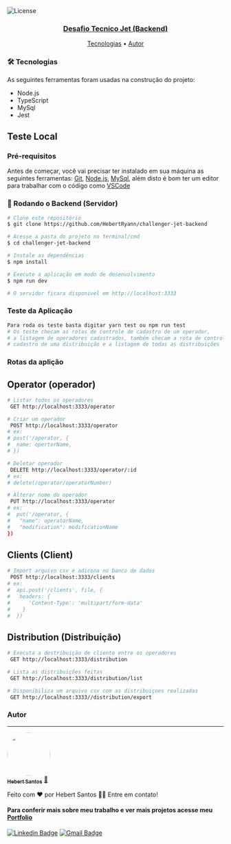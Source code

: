 <img alt="License" src="https://img.shields.io/badge/license-MIT-brightgreen">


<h3 align="center">
    <a href="https://hebertryann.github.io/react-gh-pages/#/">Desafio Tecnico Jet (Backend)</a>
</h3>


<p align="center">
 <a href="#-tecnologias">Tecnologias</a> • 
 <a href="#autor">Autor</a>
</p>

### 🛠 Tecnologias

As seguintes ferramentas foram usadas na construção do projeto:

- Node.js
- TypeScript
- MySql
- Jest

## Teste Local
### Pré-requisitos

Antes de começar, você vai precisar ter instalado em sua máquina as seguintes ferramentas:
[Git](https://git-scm.com), [Node.js](https://nodejs.org/en/), [MySql](https://dev.mysql.com/downloads/mysql/), além disto é bom ter um editor para trabalhar com o código como [VSCode](https://code.visualstudio.com/)

### 🎲 Rodando o Backend (Servidor)

```bash
# Clone este repositório
$ git clone https://github.com/HebertRyann/challenger-jet-backend

# Acesse a pasta do projeto no terminal/cmd
$ cd challenger-jet-backend

# Instale as dependências
$ npm install

# Execute a aplicação em modo de desenvolvimento
$ npm run dev

# O servidor ficara disponivel em http://localhost:3333
```


### Teste da Aplicação
```bash
Para roda os teste basta digitar yarn test ou npm run test
# Os teste checam as rotas de controle de cadastro de um operador,
# a listagem de operadores cadastrados, também checam a rota de controle de
# cadastro de uma distribuição e a listagem de todas as distribuições
```

### Rotas da aplição

## Operator (operador)

```bash
# Listar todos os operadores
 GET http://localhost:3333/operator

# Criar um operador
 POST http://localhost:3333/operator 
# ex:
# post('/operator, {
#  name: opertorName,
# })

# Deletar operador
 DELETE http://localhost:3333/operator/:id
# ex:
# delete(/operator/operatorNumber)

# Alterar nome do operador
 PUT http://localhost:3333/operator
# ex: 
#  put('/operator, {
#   "name": operatorName,
#   "modification": modificationName
})
```

## Clients (Client)

```bash
# Import arquivo csv e adicona no banco de dados
 POST http://localhost:3333/clients
# ex:
#  api.post('/clients', file, {
#   headers: {
#      'Content-Type': 'multipart/form-data'
#    }
#  })
```

## Distribution (Distribuição)
```bash
# Executa a destribuição de cliente entre os operadores
 GET http://localhost:3333/distribution

# Lista as distribuições feitas
 GET http://localhost:3333/distribution/list

# Disponibiliza um arquivo csv com as distribuiçoes realizadas
 GET http://localhost:3333//distribution/export

```


### Autor
---

<a href="https://www.linkedin.com/in/hebertryansantos/">
 <img style="border-radius: 50%;" src="https://avatars.githubusercontent.com/u/58072948?v=4" width="100px;" alt=""/>
 <br />
 <sub><b>Hebert Santos</b></sub></a> <a href="https://www.linkedin.com/in/hebertryansantos/" title="Perfil">🚀</a>


Feito com ❤️ por Hebert Santos 👋🏽 Entre em contato!
#### Para conferir mais sobre meu trabalho e ver mais projetos acesse meu [Portfolio](https://hebertryann.github.io/portfolio/)

[![Linkedin Badge](https://img.shields.io/badge/-Hebert-blue?style=flat-square&logo=Linkedin&logoColor=white&link=https://www.linkedin.com/in/hebertryansantos/)](https://www.linkedin.com/in/hebertryansantos/) 
[![Gmail Badge](https://img.shields.io/badge/-hebertryann40@gmail.com-c14438?style=flat-square&logo=Gmail&logoColor=white&link=mailto:hebertryann40@gmail.com)](mailto:hebertryann40@gmail.com)
